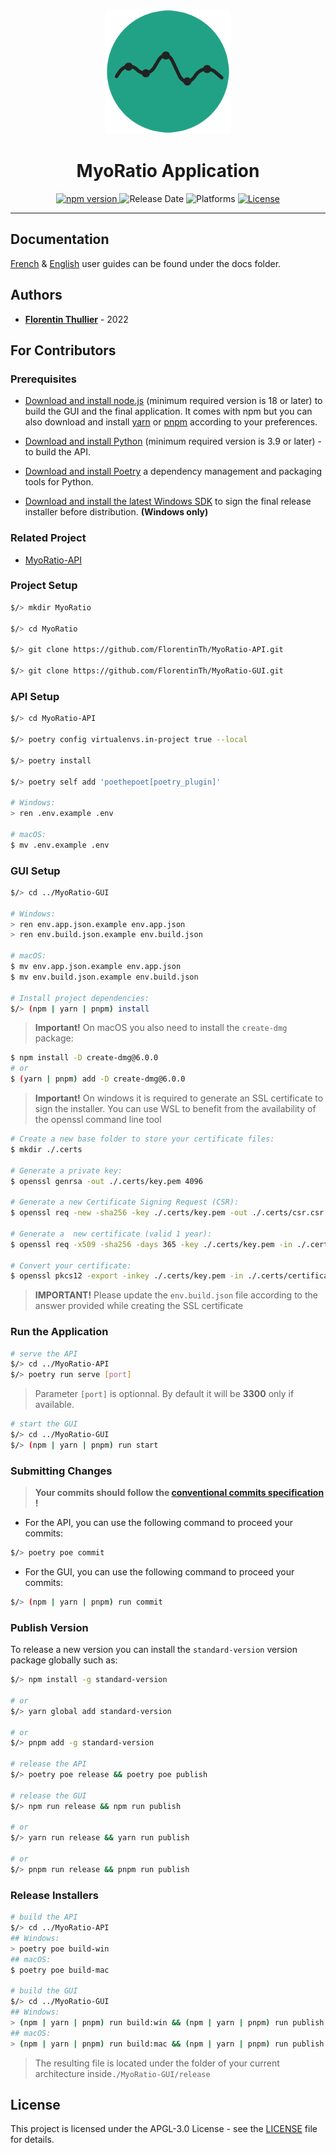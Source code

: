<p align="center">
  <img src="./src/assets/icons/app.png" alt="MyoRatio" height="200px"/>
</p>

<div align="center">
  <h1>MyoRatio Application</h1>
</div>

<p align="center">
  <a href="https://github.com/FlorentinTh/MyoRatio-GUI/releases">
    <img src="https://img.shields.io/github/release/FlorentinTh/MyoRatio-GUI?style=for-the-badge" alt="npm version" />
  </a>
  <img src="https://img.shields.io/github/release-date/florentinth/MyoRatio-GUI?style=for-the-badge" alt="Release Date" />
  <img src="https://img.shields.io/badge/platforms-windows%20%26%20macOS%20-lightseagreen?style=for-the-badge" alt="Platforms" />
  <a href="https://github.com/FlorentinTh/MyoRatio-GUI/blob/main/LICENSE">
    <img src="https://img.shields.io/github/license/florentinth/MyoRatio-GUI?style=for-the-badge" alt="License" />
  </a>
</p>

___

## Documentation

[French](docs/guide-utilisateur.pdf) & [English](docs/user-guide.pdf) user guides can be found under the docs folder.

## Authors

- [**Florentin Thullier**](https://github.com/FlorentinTh) - 2022

## For Contributors

### Prerequisites

- [Download and install node.js](https://nodejs.org/) (minimum required version is 18 or later) to build the GUI and the final application. It comes with npm but you can also download and install [yarn](https://yarnpkg.com/getting-started/install) or [pnpm](https://pnpm.io/installation) according to your preferences.

- [Download and install Python](https://www.python.org/downloads/) (minimum required version is 3.9 or later) - to build the API.

- [Download and install Poetry](https://python-poetry.org/docs/) a dependency management and packaging tools for Python.

- [Download and install the latest Windows SDK](https://developer.microsoft.com/en-US/windows/downloads/windows-sdk/) to sign the final release installer before distribution. **(Windows only)**

### Related Project

- [MyoRatio-API](https://github.com/FlorentinTh/MyoRatio-API)


### Project Setup

```sh
$/> mkdir MyoRatio

$/> cd MyoRatio

$/> git clone https://github.com/FlorentinTh/MyoRatio-API.git

$/> git clone https://github.com/FlorentinTh/MyoRatio-GUI.git
```

### API Setup

```sh
$/> cd MyoRatio-API

$/> poetry config virtualenvs.in-project true --local

$/> poetry install

$/> poetry self add 'poethepoet[poetry_plugin]'

# Windows:
> ren .env.example .env

# macOS:
$ mv .env.example .env
```

### GUI Setup

```sh
$/> cd ../MyoRatio-GUI

# Windows:
> ren env.app.json.example env.app.json
> ren env.build.json.example env.build.json

# macOS:
$ mv env.app.json.example env.app.json
$ mv env.build.json.example env.build.json

# Install project dependencies:
$/> (npm | yarn | pnpm) install
```

> **Important!** On macOS you also need to install the ```create-dmg``` package:

```sh
$ npm install -D create-dmg@6.0.0
# or
$ (yarn | pnpm) add -D create-dmg@6.0.0
```
> **Important!** On windows it is required to generate an SSL certificate to sign the installer. You can use WSL to benefit from the availability of the openssl command line tool

```sh
# Create a new base folder to store your certificate files:
$ mkdir ./.certs

# Generate a private key:
$ openssl genrsa -out ./.certs/key.pem 4096

# Generate a new Certificate Signing Request (CSR):
$ openssl req -new -sha256 -key ./.certs/key.pem -out ./.certs/csr.csr

# Generate a  new certificate (valid 1 year):
$ openssl req -x509 -sha256 -days 365 -key ./.certs/key.pem -in ./.certs/csr.csr -out ./.certs/certificate.pem

# Convert your certificate:
$ openssl pkcs12 -export -inkey ./.certs/key.pem -in ./.certs/certificate.pem -out ./.certs/certificate.pfx
```

> **IMPORTANT!** Please update the ```env.build.json``` file according to the answer provided while creating the SSL certificate

### Run the Application
```sh
# serve the API
$/> cd ../MyoRatio-API
$/> poetry run serve [port]
```

> Parameter ```[port]``` is optionnal. By default it will be  **3300** only if available.

```sh
# start the GUI
$/> cd ../MyoRatio-GUI
$/> (npm | yarn | pnpm) run start
```

### Submitting Changes

> **Your commits should follow the [conventional commits specification](https://www.conventionalcommits.org/en/v1.0.0/) !**

- For the API, you can use the following command to proceed your commits:

```sh
$/> poetry poe commit
```

- For the GUI, you can use the following command to proceed your commits:

```sh
$/> (npm | yarn | pnpm) run commit
```

### Publish Version

To release a new version you can install the ```standard-version``` version package globally such as:

```sh
$/> npm install -g standard-version

# or
$/> yarn global add standard-version

# or
$/> pnpm add -g standard-version

# release the API
$/> poetry poe release && poetry poe publish

# release the GUI
$/> npm run release && npm run publish

# or
$/> yarn run release && yarn run publish

# or
$/> pnpm run release && pnpm run publish
```


### Release Installers

```sh
# build the API
$/> cd ../MyoRatio-API
## Windows:
> poetry poe build-win
## macOS:
$ poetry poe build-mac

# build the GUI
$/> cd ../MyoRatio-GUI
## Windows:
> (npm | yarn | pnpm) run build:win && (npm | yarn | pnpm) run publish:win
## macOS:
> (npm | yarn | pnpm) run build:mac && (npm | yarn | pnpm) run publish:mac

```

> The resulting file is located under the folder of your current architecture inside```./MyoRatio-GUI/release```


## License

This project is licensed under the APGL-3.0 License - see the [LICENSE](LICENSE) file for details.
